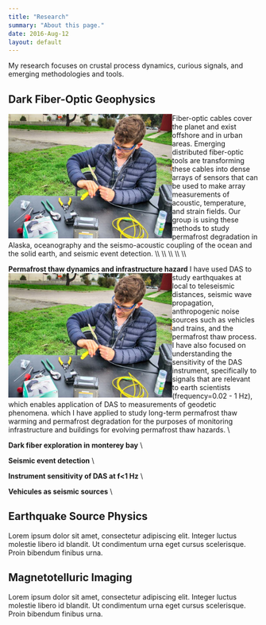 ```yaml
---
title: "Research"
summary: "About this page."
date: 2016-Aug-12
layout: default
---
```

My research focuses on crustal process dynamics, curious signals, and emerging methodologies and tools.

## Dark Fiber-Optic Geophysics
<img align="left" width="330" height="250" src="assets/images/rfs/nateSplice.jpg">
Fiber-optic cables cover the planet and exist offshore and in urban areas. Emerging distributed fiber-optic tools are transforming these cables into dense arrays of sensors that can be used to make array measurements of acoustic, temperature, and strain fields. Our group is using these methods to study permafrost degradation in Alaska, oceanography and the seismo-acoustic coupling of the ocean and the solid earth, and seismic event detection.
\\
\\
\\
\\
\\

**Permafrost thaw dynamics and infrastructure hazard**
<img align="left" width="330" height="250" src="assets/images/rfs/nateSplice.jpg">
I have used DAS to study earthquakes at local to teleseismic distances, seismic wave propagation, anthropogenic noise sources such as vehicles and trains, and the permafrost thaw process. I have also focused on understanding the sensitivity of the DAS instrument, specifically to signals that are relevant to earth scientists (frequency=0.02 - 1 Hz), which enables application of DAS to measurements of geodetic phenomena.  which I have applied to study long-term permafrost thaw warming and permafrost degradation for the purposes of monitoring infrastructure and buildings for evolving permafrost thaw hazards.
\\

**Dark fiber exploration in monterey bay**
\\

**Seismic event detection**
\\

**Instrument sensitivity of DAS at f<1 Hz**
\\

**Vehicules as seismic sources**
\\


## Earthquake Source Physics
Lorem ipsum dolor sit amet, consectetur adipiscing elit. Integer luctus molestie libero id blandit. Ut condimentum urna eget cursus scelerisque. Proin bibendum finibus urna.

## Magnetotelluric Imaging
Lorem ipsum dolor sit amet, consectetur adipiscing elit. Integer luctus molestie libero id blandit. Ut condimentum urna eget cursus scelerisque. Proin bibendum finibus urna.
